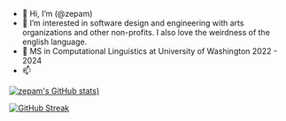 - 👋 Hi, I’m (@zepam)
- 👀 I’m interested in software design and engineering with arts organizations and other non-profits. I also love the weirdness of the english language.
- 🌱 MS in Computational Linguistics at University of Washington 2022 - 2024 
- 📫 


[![zepam's GitHub stats](https://github-readme-stats.vercel.app/api?username=zepam&count_private=true&show_icons=true&theme=radical&show_owner=false))](https://github.com/zepam/github-readme-stats)

[![GitHub Streak](https://github-readme-streak-stats.herokuapp.com?user=zepam&theme=dark)](https://git.io/streak-stats)


<!---
zepam/zepam is a ✨ special ✨ repository because its `README.md` (this file) appears on your GitHub profile.
You can click the Preview link to take a look at your changes. 💞️
--->
